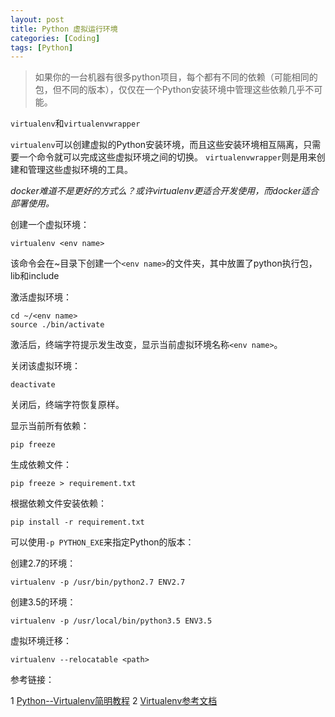 ```yaml
---
layout: post
title: Python 虚拟运行环境
categories: [Coding]
tags: [Python]
---
```


> 如果你的一台机器有很多python项目，每个都有不同的依赖（可能相同的包，但不同的版本），仅仅在一个Python安装环境中管理这些依赖几乎不可能。

`virtualenv`和`virtualenvwrapper`

`virtualenv`可以创建虚拟的Python安装环境，而且这些安装环境相互隔离，只需要一个命令就可以完成这些虚拟环境之间的切换。
`virtualenvwrapper`则是用来创建和管理这些虚拟环境的工具。

*docker难道不是更好的方式么？或许virtualenv更适合开发使用，而docker适合部署使用。*

创建一个虚拟环境：

    virtualenv <env name>

该命令会在~目录下创建一个`<env name>`的文件夹，其中放置了python执行包，lib和include

激活虚拟环境：

    cd ~/<env name>
    source ./bin/activate

激活后，终端字符提示发生改变，显示当前虚拟环境名称`<env name>`。

关闭该虚拟环境：

    deactivate

关闭后，终端字符恢复原样。

显示当前所有依赖：

    pip freeze

生成依赖文件：

    pip freeze > requirement.txt

根据依赖文件安装依赖：

    pip install -r requirement.txt

可以使用`-p PYTHON_EXE`来指定Python的版本：

创建2.7的环境：

    virtualenv -p /usr/bin/python2.7 ENV2.7

创建3.5的环境：

    virtualenv -p /usr/local/bin/python3.5 ENV3.5

虚拟环境迁移：

    virtualenv --relocatable <path>

参考链接：

1 [Python--Virtualenv简明教程](http://www.jianshu.com/p/08c657bd34f1)
2 [Virtualenv参考文档](http://virtualenv.readthedocs.io/)